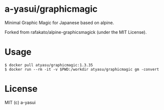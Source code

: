 # a-yasui/graphicmagic

Minimal Graphic Magic for Japanese based on alpine.

Forked from rafakato/alpine-graphicsmagick (under the MIT License).


# Usage

```shell
$ docker pull atyasu/graphicmagic:1.3.35
$ docker run --rm -it -v $PWD:/workdir atyasu/graphicmagic gm -convert
```

# License

MIT (c) a-yasui
